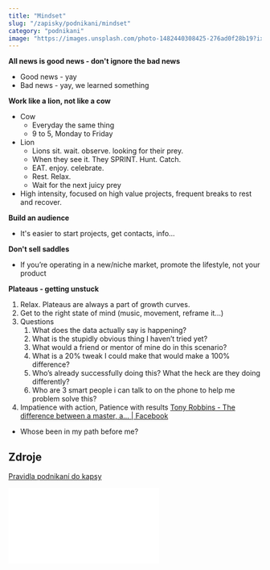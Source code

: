 ```yaml
---
title: "Mindset"
slug: "/zapisky/podnikani/mindset"
category: "podnikani"
image: "https://images.unsplash.com/photo-1482440308425-276ad0f28b19?ixlib=rb-1.2.1&ixid=MnwxMjA3fDB8MHxwaG90by1wYWdlfHx8fGVufDB8fHx8&auto=format&fit=crop&w=1170&q=80"
---
```


**All news is good news - don't ignore the bad news**
- Good news - yay
- Bad news - yay, we learned something

**Work like a lion, not like a cow**
- Cow
	- Everyday the same thing
	- 9 to 5, Monday to Friday
- Lion
	- Lions sit. wait. observe. looking for their prey.
	- When they see it. They SPRINT. Hunt. Catch.
	- EAT. enjoy. celebrate.
	- Rest. Relax.
	- Wait for the next juicy prey
- High intensity, focused on high value projects, frequent breaks to rest and recover.

**Build an audience**
- It's easier to start projects, get contacts, info...

**Don't sell saddles**
- If you’re operating in a new/niche market, promote the lifestyle, not your product

**Plateaus - getting unstuck**
1. Relax. Plateaus are always a part of growth curves.
2. Get to the right state of mind (music, movement, reframe it...)
3. Questions
	1. What does the data actually say is happening?
	2. What is the stupidly obvious thing I haven’t tried yet?
	3. What would a friend or mentor of mine do in this scenario?
	4. What is a 20% tweak I could make that would make a 100% difference?
	5. Who’s already successfully doing this? What the heck are they doing differently?
	6. Who are 3 smart people i can talk to on the phone to help me problem solve this?
4. Impatience with action, Patience with results
[Tony Robbins - The difference between a master, a... | Facebook](https://fb.watch/e4loGEltMb/)
- Whose been in my path before me?

## Zdroje

[Pravidla podnikaní do kapsy](../Assets/Podnikání/legislativa/Knihy/Pravidla_podnikání_do_kapsy.pdf)

![Methods](../Assets/Podnikání/marketing/Methods.pdf)